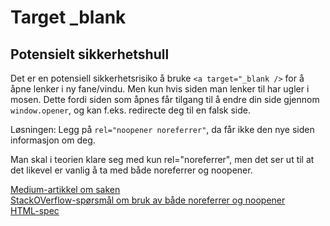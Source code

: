 # Target \_blank

## Potensielt sikkerhetshull

Det er en potensiell sikkerhetsrisiko å bruke `<a target="_blank />` for å åpne lenker i ny fane/vindu. Men kun hvis siden man lenker til har ugler i mosen. Dette fordi siden som åpnes får tilgang til å endre din side gjennom `window.opener`, og kan f.eks. redirecte deg til en falsk side.

Løsningen: Legg på `rel="noopener noreferrer"`, da får ikke den nye siden informasjon om deg.

Man skal i teorien klare seg med kun rel="noreferrer", men det ser ut til at det likevel er vanlig å ta med både noreferrer og noopener.

[Medium-artikkel om saken](https://medium.com/@jitbit/target-blank-the-most-underestimated-vulnerability-ever-96e328301f4c)  
[StackOVerflow-spørsmål om bruk av både noreferrer og noopener](https://stackoverflow.com/questions/57628890/why-people-use-rel-noopener-noreferrer-instead-of-just-rel-noreferrer)  
[HTML-spec](https://html.spec.whatwg.org/multipage/links.html#link-type-noopener)
